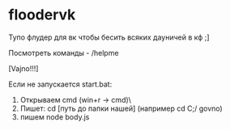 # floodervk

Тупо флудер для вк чтобы бесить всяких дауничей в кф ;]

Посмотреть команды - /helpme

[Vajno!!!]

Если не запускается start.bat:

1) Открываем cmd (win+r -> cmd)\
2) Пишет: cd [путь до папки нашей] (например cd C;/ govno)
3) пишем node body.js
